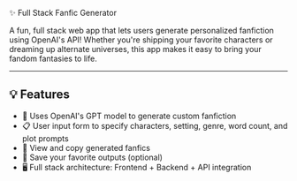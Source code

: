  ✨ Full Stack Fanfic Generator

A fun, full stack web app that lets users generate personalized fanfiction using OpenAI's API! Whether you're shipping your favorite characters or dreaming up alternate universes, this app makes it easy to bring your fandom fantasies to life.

---

## 💡 Features

- 🧠 Uses OpenAI's GPT model to generate custom fanfiction
- 📋 User input form to specify characters, setting, genre, word count, and plot prompts
- 📄 View and copy generated fanfics
- 💾 Save your favorite outputs (optional)
- 🖥️ Full stack architecture: Frontend + Backend + API integration
